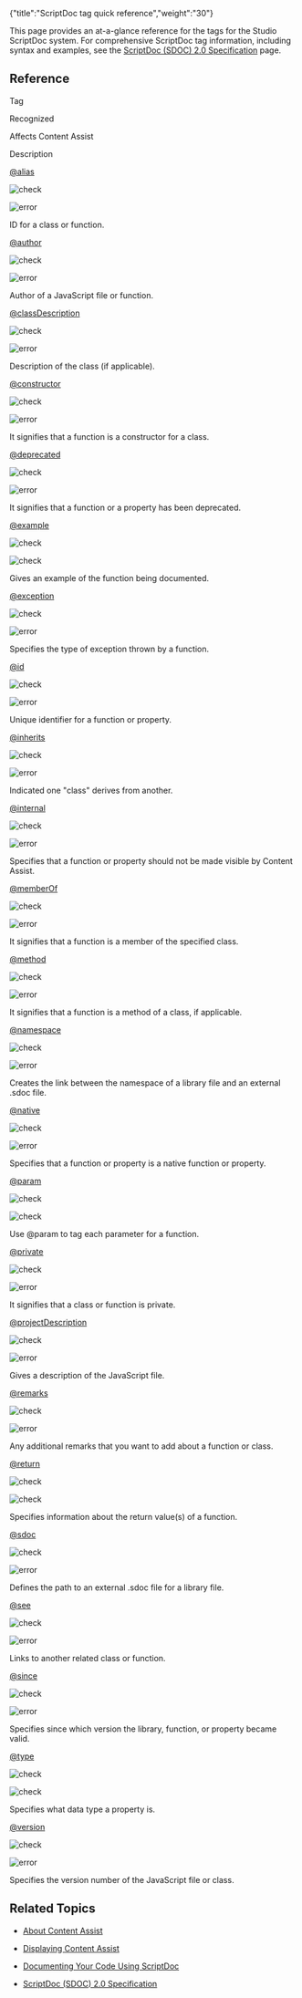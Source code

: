 {"title":"ScriptDoc tag quick reference","weight":"30"}

This page provides an at-a-glance reference for the tags for the Studio ScriptDoc system. For comprehensive ScriptDoc tag information, including syntax and examples, see the [ScriptDoc (SDOC) 2.0 Specification](/docs/appc/Axway_Appcelerator_Studio/Axway_Appcelerator_Studio_Guide/SDK/Specifications/ScriptDoc_(SDOC)_2.0_Specification/) page.

## Reference

Tag

Recognized

Affects Content Assist

Description

[@alias](/docs/appc/Axway_Appcelerator_Studio/Axway_Appcelerator_Studio_Guide/SDK/Specifications/ScriptDoc_(SDOC)_2.0_Specification/#alias)

![check](/Images/appc/download/attachments/30083087/check.png)

![error](/Images/appc/download/attachments/30083087/error.png)

ID for a class or function.

[@author](/docs/appc/Axway_Appcelerator_Studio/Axway_Appcelerator_Studio_Guide/SDK/Specifications/ScriptDoc_(SDOC)_2.0_Specification/#author)

![check](/Images/appc/download/attachments/30083087/check.png)

![error](/Images/appc/download/attachments/30083087/error.png)

Author of a JavaScript file or function.

[@classDescription](/docs/appc/Axway_Appcelerator_Studio/Axway_Appcelerator_Studio_Guide/SDK/Specifications/ScriptDoc_(SDOC)_2.0_Specification/#classDescription)

![check](/Images/appc/download/attachments/30083087/check.png)

![error](/Images/appc/download/attachments/30083087/error.png)

Description of the class (if applicable).

[@constructor](/docs/appc/Axway_Appcelerator_Studio/Axway_Appcelerator_Studio_Guide/SDK/Specifications/ScriptDoc_(SDOC)_2.0_Specification/#constructor)

![check](/Images/appc/download/attachments/30083087/check.png)

![error](/Images/appc/download/attachments/30083087/error.png)

It signifies that a function is a constructor for a class.

[@deprecated](/docs/appc/Axway_Appcelerator_Studio/Axway_Appcelerator_Studio_Guide/SDK/Specifications/ScriptDoc_(SDOC)_2.0_Specification/#deprecated)

![check](/Images/appc/download/attachments/30083087/check.png)

![error](/Images/appc/download/attachments/30083087/error.png)

It signifies that a function or a property has been deprecated.

[@example](/docs/appc/Axway_Appcelerator_Studio/Axway_Appcelerator_Studio_Guide/SDK/Specifications/ScriptDoc_(SDOC)_2.0_Specification/#example)

![check](/Images/appc/download/attachments/30083087/check.png)

![check](/Images/appc/download/attachments/30083087/check.png)

Gives an example of the function being documented.

[@exception](/docs/appc/Axway_Appcelerator_Studio/Axway_Appcelerator_Studio_Guide/SDK/Specifications/ScriptDoc_(SDOC)_2.0_Specification/#exception)

![check](/Images/appc/download/attachments/30083087/check.png)

![error](/Images/appc/download/attachments/30083087/error.png)

Specifies the type of exception thrown by a function.

[@id](/docs/appc/Axway_Appcelerator_Studio/Axway_Appcelerator_Studio_Guide/SDK/Specifications/ScriptDoc_(SDOC)_2.0_Specification/#id)

![check](/Images/appc/download/attachments/30083087/check.png)

![error](/Images/appc/download/attachments/30083087/error.png)

Unique identifier for a function or property.

[@inherits](/docs/appc/Axway_Appcelerator_Studio/Axway_Appcelerator_Studio_Guide/SDK/Specifications/ScriptDoc_(SDOC)_2.0_Specification/#inherits)

![check](/Images/appc/download/attachments/30083087/check.png)

![error](/Images/appc/download/attachments/30083087/error.png)

Indicated one "class" derives from another.

[@internal](/docs/appc/Axway_Appcelerator_Studio/Axway_Appcelerator_Studio_Guide/SDK/Specifications/ScriptDoc_(SDOC)_2.0_Specification/#internal)

![check](/Images/appc/download/attachments/30083087/check.png)

![error](/Images/appc/download/attachments/30083087/error.png)

Specifies that a function or property should not be made visible by Content Assist.

[@memberOf](/docs/appc/Axway_Appcelerator_Studio/Axway_Appcelerator_Studio_Guide/SDK/Specifications/ScriptDoc_(SDOC)_2.0_Specification/#memberOf)

![check](/Images/appc/download/attachments/30083087/check.png)

![error](/Images/appc/download/attachments/30083087/error.png)

It signifies that a function is a member of the specified class.

[@method](/docs/appc/Axway_Appcelerator_Studio/Axway_Appcelerator_Studio_Guide/SDK/Specifications/ScriptDoc_(SDOC)_2.0_Specification/#method)

![check](/Images/appc/download/attachments/30083087/check.png)

![error](/Images/appc/download/attachments/30083087/error.png)

It signifies that a function is a method of a class, if applicable.

[@namespace](/docs/appc/Axway_Appcelerator_Studio/Axway_Appcelerator_Studio_Guide/SDK/Specifications/ScriptDoc_(SDOC)_2.0_Specification/#namespace)

![check](/Images/appc/download/attachments/30083087/check.png)

![error](/Images/appc/download/attachments/30083087/error.png)

Creates the link between the namespace of a library file and an external .sdoc file.

[@native](/docs/appc/Axway_Appcelerator_Studio/Axway_Appcelerator_Studio_Guide/SDK/Specifications/ScriptDoc_(SDOC)_2.0_Specification/#native)

![check](/Images/appc/download/attachments/30083087/check.png)

![error](/Images/appc/download/attachments/30083087/error.png)

Specifies that a function or property is a native function or property.</td>

[@param](/docs/appc/Axway_Appcelerator_Studio/Axway_Appcelerator_Studio_Guide/SDK/Specifications/ScriptDoc_(SDOC)_2.0_Specification/#param)

![check](/Images/appc/download/attachments/30083087/check.png)

![check](/Images/appc/download/attachments/30083087/check.png)

Use @param to tag each parameter for a function.

[@private](/docs/appc/Axway_Appcelerator_Studio/Axway_Appcelerator_Studio_Guide/SDK/Specifications/ScriptDoc_(SDOC)_2.0_Specification/#private)

![check](/Images/appc/download/attachments/30083087/check.png)

![error](/Images/appc/download/attachments/30083087/error.png)

It signifies that a class or function is private.

[@projectDescription](/docs/appc/Axway_Appcelerator_Studio/Axway_Appcelerator_Studio_Guide/SDK/Specifications/ScriptDoc_(SDOC)_2.0_Specification/#projectDescription)

![check](/Images/appc/download/attachments/30083087/check.png)

![error](/Images/appc/download/attachments/30083087/error.png)

Gives a description of the JavaScript file.

[@remarks](/docs/appc/Axway_Appcelerator_Studio/Axway_Appcelerator_Studio_Guide/SDK/Specifications/ScriptDoc_(SDOC)_2.0_Specification/#remarks)

![check](/Images/appc/download/attachments/30083087/check.png)

![error](/Images/appc/download/attachments/30083087/error.png)

Any additional remarks that you want to add about a function or class.

[@return](/docs/appc/Axway_Appcelerator_Studio/Axway_Appcelerator_Studio_Guide/SDK/Specifications/ScriptDoc_(SDOC)_2.0_Specification/#return)

![check](/Images/appc/download/attachments/30083087/check.png)

![check](/Images/appc/download/attachments/30083087/check.png)

Specifies information about the return value(s) of a function.

[@sdoc](/docs/appc/Axway_Appcelerator_Studio/Axway_Appcelerator_Studio_Guide/SDK/Specifications/ScriptDoc_(SDOC)_2.0_Specification/#sdoc)

![check](/Images/appc/download/attachments/30083087/check.png)

![error](/Images/appc/download/attachments/30083087/error.png)

Defines the path to an external .sdoc file for a library file.

[@see](/docs/appc/Axway_Appcelerator_Studio/Axway_Appcelerator_Studio_Guide/SDK/Specifications/ScriptDoc_(SDOC)_2.0_Specification/#see)

![check](/Images/appc/download/attachments/30083087/check.png)

![error](/Images/appc/download/attachments/30083087/error.png)

Links to another related class or function.

[@since](/docs/appc/Axway_Appcelerator_Studio/Axway_Appcelerator_Studio_Guide/SDK/Specifications/ScriptDoc_(SDOC)_2.0_Specification/#since)

![check](/Images/appc/download/attachments/30083087/check.png)

![error](/Images/appc/download/attachments/30083087/error.png)

Specifies since which version the library, function, or property became valid.

[@type](/docs/appc/Axway_Appcelerator_Studio/Axway_Appcelerator_Studio_Guide/SDK/Specifications/ScriptDoc_(SDOC)_2.0_Specification/#type)

![check](/Images/appc/download/attachments/30083087/check.png)

![check](/Images/appc/download/attachments/30083087/check.png)

Specifies what data type a property is.

[@version](/docs/appc/Axway_Appcelerator_Studio/Axway_Appcelerator_Studio_Guide/SDK/Specifications/ScriptDoc_(SDOC)_2.0_Specification/#version)

![check](/Images/appc/download/attachments/30083087/check.png)

![error](/Images/appc/download/attachments/30083087/error.png)

Specifies the version number of the JavaScript file or class.

## Related Topics

* [About Content Assist](/docs/appc/Axway_Appcelerator_Studio/Axway_Appcelerator_Studio_Guide/Basic_Concepts/Content_Assist/About_Content_Assist/)

* [Displaying Content Assist](/docs/appc/Axway_Appcelerator_Studio/Axway_Appcelerator_Studio_Guide/Basic_Concepts/Content_Assist/Displaying_Content_Assist/)

* [Documenting Your Code Using ScriptDoc](/docs/appc/Axway_Appcelerator_Studio/Axway_Appcelerator_Studio_Guide/Web_Development/JavaScript_Development/Documenting_Code/Documenting_Your_Code_Using_ScriptDoc/)

* [ScriptDoc (SDOC) 2.0 Specification](/docs/appc/Axway_Appcelerator_Studio/Axway_Appcelerator_Studio_Guide/SDK/Specifications/ScriptDoc_(SDOC)_2.0_Specification/)
